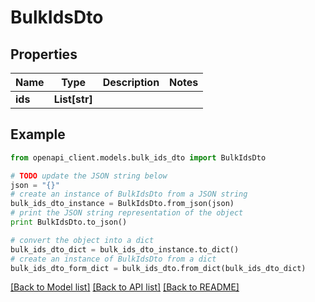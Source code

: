 # BulkIdsDto


## Properties
Name | Type | Description | Notes
------------ | ------------- | ------------- | -------------
**ids** | **List[str]** |  | 

## Example

```python
from openapi_client.models.bulk_ids_dto import BulkIdsDto

# TODO update the JSON string below
json = "{}"
# create an instance of BulkIdsDto from a JSON string
bulk_ids_dto_instance = BulkIdsDto.from_json(json)
# print the JSON string representation of the object
print BulkIdsDto.to_json()

# convert the object into a dict
bulk_ids_dto_dict = bulk_ids_dto_instance.to_dict()
# create an instance of BulkIdsDto from a dict
bulk_ids_dto_form_dict = bulk_ids_dto.from_dict(bulk_ids_dto_dict)
```
[[Back to Model list]](../README.md#documentation-for-models) [[Back to API list]](../README.md#documentation-for-api-endpoints) [[Back to README]](../README.md)


